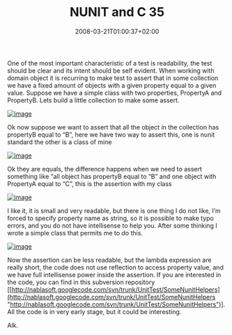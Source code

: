 ﻿---
title: "NUNIT and C 35"
description: ""
date: 2008-03-21T01:00:37+02:00
draft: false
tags: [Testing]
categories: [Testing]
---
One of the most important characteristic of a test is readability, the test should be clear and its intent should be self evident. When working with domain object it is recurring to make test to assert that in some collection we have a fixed amount of objects with a given property equal to a given value. Suppose we have a simple class with two properties, PropertyA and PropertyB. Lets build a little collection to make some assert.

[![image](http://www.nablasoft.com/Alkampfer/wp-content/uploads/2008/03/image-thumb.png)](http://www.nablasoft.com/Alkampfer/wp-content/uploads/2008/03/image.png)

Ok now suppose we want to assert that all the object in the collection has propertyB equal to “B”, here we have two way to assert this, one is nunit standard the other is a class of mine

[![image](http://www.nablasoft.com/Alkampfer/wp-content/uploads/2008/03/image-thumb1.png)](http://www.nablasoft.com/Alkampfer/wp-content/uploads/2008/03/image1.png)

Ok they are equals, the difference happens when we need to assert something like “all object has propertyB equal to “B” and one object with PropertyA equal to “C”, this is the assertion with my class

[![image](http://www.nablasoft.com/Alkampfer/wp-content/uploads/2008/03/image-thumb2.png)](http://www.nablasoft.com/Alkampfer/wp-content/uploads/2008/03/image2.png)

I like it, it is small and very readable, but there is one thing I do not like, I’m forced to specify property name as string, so it is possible to make typo errors, and you do not have intellisense to help you. After some thinking I wrote a simple class that permits me to do this.

[![image](http://www.nablasoft.com/Alkampfer/wp-content/uploads/2008/03/image-thumb3.png)](http://www.nablasoft.com/Alkampfer/wp-content/uploads/2008/03/image3.png)

Now the assertion can be less readable, but the lambda expression are really short, the code does not use reflection to access property value, and we have full intellisense power inside the assertion. If you are interested in the code, you can find in this subversion repository [[http://nablasoft.googlecode.com/svn/trunk/UnitTest/SomeNunitHelpers](http://nablasoft.googlecode.com/svn/trunk/UnitTest/SomeNunitHelpers "http://nablasoft.googlecode.com/svn/trunk/UnitTest/SomeNunitHelpers")]. All the code is in very early stage, but it could be interesting.

Alk.
